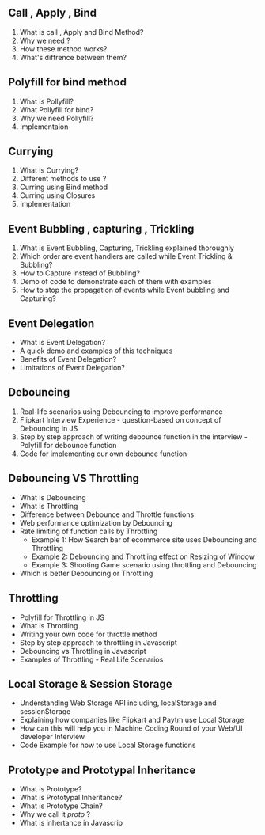 ## Call , Apply , Bind

1. What is call , Apply and Bind Method?
2. Why we need ?
3. How these method works?
3. What's diffrence between them?

## Polyfill for bind method

1. What is Pollyfill?
2. What Pollyfill for bind?
3. Why we need Pollyfill?
4. Implementaion

## Currying 

1. What is Currying?
2. Different methods to use ?
3. Curring using Bind method
4. Curring using Closures
5. Implementation

## Event Bubbling , capturing , Trickling 

1. What is Event Bubbling, Capturing, Trickling explained thoroughly
2. Which order are event handlers are called while Event Trickling & Bubbling?
3. How to Capture instead of Bubbling?
4. Demo of code to demonstrate each of them with examples
5. How to stop the propagation of events while Event bubbling and Capturing? 

## Event Delegation

- What is Event Delegation?
- A quick demo and examples of this techniques
- Benefits of Event Delegation?
- Limitations of Event Delegation?

## Debouncing

1. Real-life scenarios using Debouncing to improve performance
2. Flipkart Interview Experience - question-based on concept of Debouncing in JS
3. Step by step approach of writing debounce function in the interview - Polyfill for debounce function
4. Code for implementing our own debounce function

## Debouncing VS Throttling

- What is Debouncing
- What is Throttling
- Difference between Debounce and Throttle functions
- Web performance optimization by Debouncing
- Rate limiting of function calls by Throttling
    - Example 1: How Search bar of ecommerce site uses Debouncing and Throttling
    - Example 2: Debouncing and Throttling effect on Resizing of Window
    - Example 3: Shooting Game scenario using throttling and Debouncing
- Which is better Debouncing or Throttling

## Throttling

- Polyfill for Throttling in JS
- What is Throttling
- Writing your own code for throttle method
- Step by step approach to throttling in Javascript
- Debouncing vs Throttling in Javascript
- Examples of Throttling - Real Life Scenarios


## Local Storage & Session Storage

- Understanding Web Storage API including, localStorage and sessionStorage
- Explaining how companies like Flipkart and Paytm use Local Storage
- How can this will help you in Machine Coding Round of your Web/UI developer Interview
- Code Example for how to use Local Storage functions

## Prototype and Prototypal Inheritance

- What is Prototype?
- What is Prototypal Inheritance?
- What is Prototype Chain?
- Why we call it _proto_ ?
- What is inhertance in Javascrip